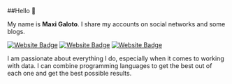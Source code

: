 ##Hello :wave:

My name is <b>Maxi Galoto</b>. I share my accounts on social networks and some blogs.

<p dir="auto"> 
<a href="https://maxi-galo.netlify.app/"><img src = 'https://img.shields.io/badge/%20%20-Blog-a666d4'alt="Website Badge" style="max-width: 75%;"></a> 
<a href="https://rpubs.com/MGaloto"><img src = 'https://img.shields.io/badge/%20%20-Rpubs-5a98e8'alt="Website Badge" style="max-width: 75%;"></a></a> 
<a href="https://www.linkedin.com/in/maximilianogaloto"><img src = 'https://img.shields.io/badge/-Linkedin-4c32e3'alt="Website Badge" style="max-width: 75%;"></a>
</p>


 

I am passionate about everything I do, especially when it comes to working with data. I can combine programming languages to get the best out of each one and get the best possible results.

 



<!--
**MGaloto/MGaloto** is a ✨ _special_ ✨ repository because its `README.md` (this file) appears on your GitHub profile.

Here are some ideas to get you started:

- 🔭 I’m currently working on ...
- 🌱 I’m currently learning ...
- 👯 I’m looking to collaborate on ...
- 🤔 I’m looking for help with ...
- 💬 Ask me about ...
- 📫 How to reach me: ...
- 😄 Pronouns: ...
- ⚡ Fun fact: ...
https://github.com/alexandresanlim/Badges4-README.md-Profile#-languages-
--
